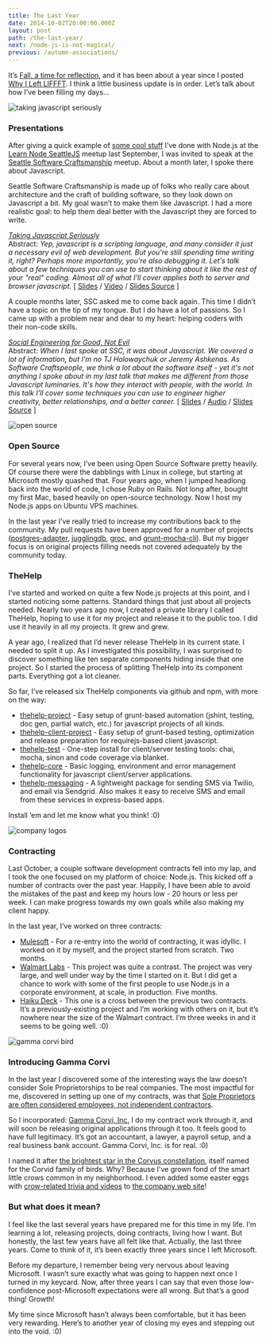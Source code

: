 ```yaml
---
title: The Last Year
date: 2014-10-02T20:00:00.000Z
layout: post
path: /the-last-year/
next: /node-js-is-not-magical/
previous: /autumn-associations/
---
```


It’s [Fall, a time for reflection](https://blog.scottnonnenberg.com/autumn-associations/), and it has been about a year since I posted [Why I Left LIFFFT](https://blog.scottnonnenberg.com/why-i-left-liffft/). I think a little business update is in order. Let’s talk about how I’ve been filling my days…

![taking javascript seriously](https://static.sinap.ps/blog/2014/Oct/taking_javascript_seriously_me-1412211402696.jpg)

### Presentations
After giving a quick example of [some cool stuff](https://github.com/scottnonnenberg/learn-node) I’ve done with Node.js at the [Learn Node SeattleJS](http://www.meetup.com/seattlejs/events/134937662/) meetup last September, I was invited to speak at the [Seattle Software Craftsmanship](http://www.meetup.com/seattle-software-craftsmanship/) meetup. About a month later, I spoke there about Javascript.

Seattle Software Craftsmanship is made up of folks who really care about architecture and the craft of building software, so they look down on Javascript a bit. My goal wasn’t to make them like Javascript. I had a more realistic goal: to help them deal better with the Javascript they are forced to write.

_[Taking Javascript Seriously](http://www.meetup.com/seattle-software-craftsmanship/events/143419342/)_
<br>
Abstract: _Yep, javascript is a scripting language, and many consider it just a necessary evil of web development. But you're still spending time writing it, right? Perhaps more importantly, you're also debugging it. Let's talk about a few techniques you can use to start thinking about it like the rest of your "real" coding. Almost all of what I'll cover applies both to server and browser javascript._
[ [Slides]( http://scottnonnenberg.github.io/taking-javascript-seriously/dist/slides.html#/)
 / [Video](https://www.youtube.com/watch?v=ULbE-IqDwmw)
 / [Slides Source]( https://github.com/scottnonnenberg/taking-javascript-seriously) ]

A couple months later, SSC asked me to come back again. This time I didn’t have a topic on the tip of my tongue. But I do have a lot of passions. So I came up with a problem near and dear to my heart: helping coders with their non-code skills.

_[Social Engineering for Good, Not Evil](http://www.meetup.com/seattle-software-craftsmanship/events/159243162/)_
<br>
Abstract: _When I last spoke at SSC, it was about Javascript. We covered a lot of information, but I'm no TJ Holowaychuk or Jeremy Ashkenas.  As Software Craftspeople, we think a lot about the software itself - yet it's not anything I spoke about in my last talk that makes me different from those Javascript luminaries. It's how they interact with people, with the world. In this talk I'll cover some techniques you can use to engineer higher creativity, better relationships, and a better career._
[ [Slides](http://scottnonnenberg.github.io/social-engineering-for-good/dist/slides.html#/)
/ [Audio](https://s3.amazonaws.com/blog-scottnonnenberg-com/2014/Oct/Social+Engineering+for+Good%2C+Not+Evil+at+SSC.m4a)
/ [Slides Source]( https://github.com/scottnonnenberg/social-engineering-for-good) ]

![open source](https://static.sinap.ps/blog/2014/Oct/open_source-1412211395097.png)

### Open Source
For several years now, I’ve been using Open Source Software pretty heavily. Of course there were the dabblings with Linux in college, but starting at Microsoft mostly quashed that. Four years ago, when I jumped headlong back into the world of code, I chose Ruby on Rails. Not long after, bought my first Mac, based heavily on open-source technology. Now I host my Node.js apps on Ubuntu VPS machines.

In the last year I’ve really tried to increase my contributions back to the community. My pull requests have been approved for a number of projects ([postgres-adapter](https://github.com/jugglingdb/postgres-adapter),
[jugglingdb](https://github.com/1602/jugglingdb), [groc](https://github.com/nevir/groc), and
[grunt-mocha-cli](https://github.com/Rowno/grunt-mocha-cli)). But my bigger focus is on original projects filling needs not covered adequately by the community today.

### TheHelp
I’ve started and worked on quite a few Node.js projects at this point, and I started noticing some patterns. Standard things that just about all projects needed. Nearly two years ago now, I created a private library I called TheHelp, hoping to use it for my project and release it to the public too. I did use it heavily in all my projects. It grew and grew.

A year ago, I realized that I’d never release TheHelp in its current state. I needed to split it up. As I investigated this possibility, I was surprised to discover something like ten separate components hiding inside that one project. So I started the process of splitting TheHelp into its component parts. Everything got a lot cleaner.

So far, I’ve released six TheHelp components via github and npm, with more on the way:

- [thehelp-project](https://github.com/thehelp/project) - Easy setup of grunt-based automation (jshint, testing, doc gen, partial watch, etc.) for javascript projects of all kinds.
- [thehelp-client-project](https://github.com/thehelp/client-project) - Easy setup of grunt-based testing, optimization and release preparation for requirejs-based client javascript.
- [thehelp-test](https://github.com/thehelp/test) - One-step install for client/server testing tools: chai, mocha, sinon and code coverage via blanket.
- [thehelp-core](https://github.com/thehelp/core) - Basic logging, environment and error management functionality for javascript client/server applications.
- [thehelp-messaging](https://github.com/thehelp/messaging) - A lightweight package for sending SMS via Twilio, and email via Sendgrid. Also makes it easy to receive SMS and email from these services in express-based apps.

Install ‘em and let me know what you think! :0)


![company logos](https://static.sinap.ps/blog/2014/Oct/clients-1412211376291.jpg)

### Contracting
Last October, a couple software development contracts fell into my lap, and I took the one focused on my platform of choice: Node.js. This kicked off a number of contracts over the past year. Happily, I have been able to avoid the mistakes of the past and keep my hours low - 20 hours or less per week. I can make progress towards my own goals while also making my client happy.

In the last year, I’ve worked on three contracts:

- [Mulesoft](http://www.mulesoft.com/) - For a re-entry into the world of contracting, it was idyllic. I worked on it by myself, and the project started from scratch. Two months.
- [Walmart Labs](http://www.walmartlabs.com/) - This project was quite a contrast. The project was very large, and well under way by the time I started on it. But I did get a chance to work with some of the first people to use Node.js in a corporate environment, at scale, in production. Five months.
- [Haiku Deck](https://www.haikudeck.com/) - This one is a cross between the previous two contracts. It’s a previously-existing project and I’m working with others on it, but it’s nowhere near the size of the Walmart contract. I’m three weeks in and it seems to be going well. :0)


![gamma corvi bird](https://static.sinap.ps/blog/2014/Oct/gamma_corvi_bird-1412211369527.png)

### Introducing Gamma Corvi
In the last year I discovered some of the interesting ways the law doesn’t consider Sole Proprietorships to be real companies. The most impactful for me, discovered in setting up one of my contracts, was that [Sole Proprietors are often considered employees, not independent contractors](http://www.forbes.com/sites/robertwood/2012/05/09/irs-provides-template-for-employee-vs-contractor-mess/).

So I incorporated: [Gamma Corvi, Inc.](https://gammacorvi.com) I do my contract work through it, and will soon be releasing original applications through it too. It feels good to have full legitimacy. It’s got an accountant, a lawyer, a payroll setup, and a real business bank account. Gamma Corvi, Inc. is for real. :0)

I named it after [the brightest star in the Corvus constellation](http://en.wikipedia.org/wiki/Gamma_Corvi), itself named for the Corvid family of birds. Why? Because I've grown fond of the smart little crows common in my neighborhood. I even added some easter eggs with [crow-related trivia and videos](https://www.youtube.com/watch?v=QqLU-o7N7Kw) to [the company web site](https://gammacorvi.com)!

### But what does it mean?
I feel like the last several years have prepared me for this time in my life. I’m learning a lot, releasing projects, doing contracts, living how I want. But honestly, the last few years have all felt like that. Actually, the last three years. Come to think of it, it’s been exactly three years since I left Microsoft.

Before my departure, I remember being very nervous about leaving Microsoft. I wasn’t sure exactly what was going to happen next once I turned in my keycard. Now, after three years I can say that even those low-confidence post-Microsoft expectations were all wrong. But that’s a good thing! Growth!

My time since Microsoft hasn’t always been comfortable, but it has been very rewarding. Here’s to another year of closing my eyes and stepping out into the void. :0)
